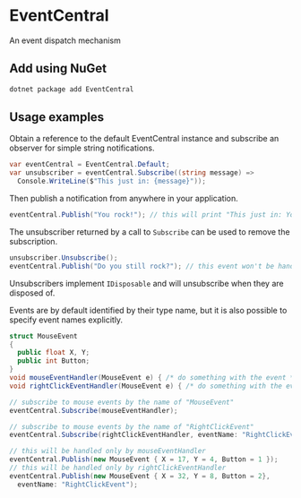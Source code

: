 # EventCentral
An event dispatch mechanism

## Add using NuGet
```sh
dotnet package add EventCentral
```

## Usage examples
Obtain a reference to the default EventCentral instance and subscribe
an observer for simple string notifications.

```C#
var eventCentral = EventCentral.Default;
var unsubscriber = eventCentral.Subscribe((string message) =>
  Console.WriteLine($"This just in: {message}"));
```

Then publish a notification from anywhere in your application.

```C#
eventCentral.Publish("You rock!"); // this will print "This just in: You rock!"
```

The unsubscriber returned by a call to `Subscribe` can be used to remove
the subscription.

```C#
unsubscriber.Unsubscribe();
eventCentral.Publish("Do you still rock?"); // this event won't be handled anymore
```

Unsubscribers implement `IDisposable` and will unsubscribe when they are
disposed of.

Events are by default identified by their type name, but it is also possible 
to specify event names explicitly.

```C#
struct MouseEvent
{
  public float X, Y;
  public int Button;
}
void mouseEventHandler(MouseEvent e) { /* do something with the event */ };
void rightClickEventHandler(MouseEvent e) { /* do something with the event */ };

// subscribe to mouse events by the name of "MouseEvent"
eventCentral.Subscribe(mouseEventHandler);

// subscribe to mouse events by the name of "RightClickEvent"
eventCentral.Subscribe(rightClickEventHandler, eventName: "RightClickEvent");

// this will be handled only by mouseEventHandler
eventCentral.Publish(new MouseEvent { X = 17, Y = 4, Button = 1 });
// this will be handled only by rightClickEventHandler
eventCentral.Publish(new MouseEvent { X = 32, Y = 8, Button = 2},
  eventName: "RightClickEvent");
```
